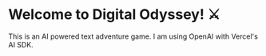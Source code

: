 # Welcome to Digital Odyssey! :crossed_swords:

This is an AI powered text adventure game. I am using OpenAI with Vercel's AI SDK.

